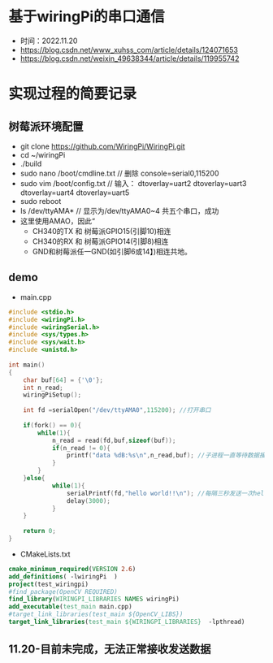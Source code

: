 # 基于wiringPi的串口通信
* 时间：2022.11.20
* https://blog.csdn.net/www_xuhss_com/article/details/124071653
* https://blog.csdn.net/weixin_49638344/article/details/119955742

# 实现过程的简要记录
## 树莓派环境配置
* git clone https://github.com/WiringPi/WiringPi.git
* cd ~/wiringPi
* ./build
* sudo nano /boot/cmdline.txt
// 删除 console=serial0,115200
* sudo vim /boot/config.txt
// 输入：
dtoverlay=uart2
dtoverlay=uart3
dtoverlay=uart4
dtoverlay=uart5
* sudo reboot
* ls /dev/ttyAMA* // 显示为/dev/ttyAMA0~4 共五个串口，成功
* 这里使用AMAO，因此“
  * CH340的TX 和 树莓派GPIO15(引脚10)相连
  * CH340的RX 和 树莓派GPIO14(引脚8)相连
  * GND和树莓派任一GND(如引脚6或14】)相连共地。

## demo
* main.cpp
```c
#include <stdio.h>
#include <wiringPi.h>
#include <wiringSerial.h>
#include <sys/types.h>
#include <sys/wait.h>
#include <unistd.h>
 
int main()
{
	char buf[64] = {'\0'};
	int n_read;
	wiringPiSetup();
	
	int fd =serialOpen("/dev/ttyAMA0",115200); //打开串口
	
	if(fork() == 0){
		while(1){
			n_read = read(fd,buf,sizeof(buf));
			if(n_read != 0){
				printf("data %dB:%s\n",n_read,buf); //子进程一直等待数据接收
			}	
		}
	}else{
			while(1){
				serialPrintf(fd,"hello world!!\n"); //每隔三秒发送一次hello world!!
				delay(3000);
			}
	}
 
	return 0;
}
```
* CMakeLists.txt
```cmake
cmake_minimum_required(VERSION 2.6)
add_definitions( -lwiringPi  )
project(test_wiringpi)
#find_package(OpenCV REQUIRED)
find_library(WIRINGPI_LIBRARIES NAMES wiringPi)
add_executable(test_main main.cpp)
#target_link_libraries(test_main ${OpenCV_LIBS})
target_link_libraries(test_main ${WIRINGPI_LIBRARIES}  -lpthread) 
```

## 11.20-目前未完成，无法正常接收发送数据
